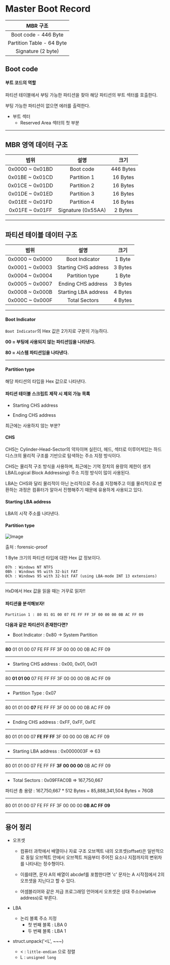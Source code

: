 # Master Boot Record

|MBR 구조|
|:-:|
|Boot code - 446 Byte|
|Partition Table - 64 Byte|
|Signature (2 byte)|

## Boot code

#### 부트 코드의 역할

파티션 테이블에서 부팅 가능한 파티션을 찾아 해당 파티션의 부트 섹터를 호출한다.

부팅 가능한 파티션이 없으면 에러를 출력한다.

- 부트 섹터
    - Reserved Area 섹터의 첫 부분

---

## MBR 영역 데이터 구조

|범위|설명|크기|
|:-:|:-:|:-:|
|0x0000 ~ 0x01BD|Boot code|446 Bytes|
|0x01BE ~ 0x01CD|Partition 1|16 Bytes|
|0x01CE ~ 0x01DD|Partition 2|16 Bytes|
|0x01DE ~ 0x01ED|Partition 3|16 Bytes|
|0x01EE ~ 0x01FD|Partition 4|16 Bytes|
|0x01FE ~ 0x01FF|Signature (0x55AA)|2 Bytes|

---

## 파티션 테이블 데이터 구조

|범위|설명|크기|
|:-:|:-:|:-:|
|0x0000 ~ 0x0000|Boot Indicator|1 Byte|
|0x0001 ~ 0x0003|Starting CHS address|3 Bytes|
|0x0004 ~ 0x0004|Partition type|1 Byte|
|0x0005 ~ 0x0007|Ending CHS address|3 Bytes|
|0x0008 ~ 0x000B|Starting LBA address|4 Bytes|
|0x000C ~ 0x000F|Total Sectors|4 Bytes|

---

#### Boot Indicator

`Boot Indicator`의 Hex 값은 2가지로 구분이 가능하다.

**00 = 부팅에 사용되지 않는 파티션임을 나타낸다.**

**80 = 시스템 파티션임을 나타낸다.**

---

#### Partition type

해당 파티션의 타입을 Hex 값으로 나타낸다.

#### 파티션 테이블 스크립트 제작 시 제외 가능 목록

* Starting CHS address

* Ending CHS address

최근에는 사용하지 않는 부분?

#### CHS

CHS는 Cylinder-Head-Sector의 약자이며 실린더, 헤드, 섹터로 이루어져있는 하드디스크의 물리적 구조를 기반으로 탐색하는 주소 지정 방식이다.

CHS는 물리적 구조 방식을 사용하며, 최근에는 기억 장치의 용량의 제한이 생겨 LBA(Logical Block Addressing) 주소 지정 방식이 많이 사용된다.

LBA는 CHS와 달리 물리적이 아닌 논리적으로 주소를 지정해주고 이를 물리적으로 변환하는 과정은 컴퓨터가 알아서 진행해주기 때문에 유용하게 사용되고 있다.

#### Starting LBA address

LBA의 시작 주소를 나타낸다.

#### Partition type

![Image](https://github.com/Team-Lapio/mango-dirstat/blob/master/Partition/Master%20Boot%20Record/Image/partition%20type.png)

출처 : forensic-proof

1 Byte 크기의 파티션 타입에 대한 Hex 값 정보이다.

```
07h : Windows NT NTFS
0Bh : Windows 95 with 32-bit FAT
0Ch : Windows 95 with 32-bit FAT (using LBA-mode INT 13 extensions)
```
---

HxD에서 Hex 값을 읽을 때는 거꾸로 읽자!!

#### 파티션을 분석해보자!

```
Partition 1 : 80 01 01 00 07 FE FF FF 3F 00 00 00 0B AC FF 09
```

**다음과 같은 파티션이 존재한다면?**

- Boot Indicator : 0x80 -> System Partition

---

**80** 01 01 00 07 FE FF FF 3F 00 00 00 0B AC FF 09

---

- Starting CHS address : 0x00, 0x01, 0x01

---

80 **01 01 00** 07 FE FF FF 3F 00 00 00 0B AC FF 09

---

- Partition Type : 0x07

---

80 01 01 00 **07** FE FF FF 3F 00 00 00 0B AC FF 09

---

- Ending CHS address : 0xFF, 0xFF, 0xFE

---

80 01 01 00 07 **FE FF FF** 3F 00 00 00 0B AC FF 09

---

- Starting LBA address : 0x0000003F => 63

---

80 01 01 00 07 FE FF FF **3F 00 00 00** 0B AC FF 09

---

- Total Sectors : 0x09FFAC0B => 167,750,667

파티션 총 용량 : 167,750,667 * 512 Bytes = 85,888,341,504 Bytes = 76GB

---

80 01 01 00 07 FE FF FF 3F 00 00 00 **0B AC FF 09**

---

## 용어 정리

* 오프셋
    - 컴퓨터 과학에서 배열이나 자료 구조 오브젝트 내의 오프셋(offset)은 일반적으로 동일 오브젝트 안에서 오브젝트 처음부터 주어진 요소나 지점까지의 변위차를 나타내는 정수형이다.

    - 이를테면, 문자 A의 배열이 abcdef를 포함한다면 'c' 문자는 A 시작점에서 2의 오프셋을 지닌다고 할 수 있다.

    - 어셈블리어와 같은 저급 프로그래밍 언어에서 오프셋은 상대 주소(relative address)로 부른다.

* LBA
    - 논리 블록 주소 지정
        - 첫 번째 블록 : LBA 0
        - 두 번째 블록 : LBA 1

* struct.unpack('<L', ~~~)
    - < : `little-endian` 으로 정렬
    - L : `unsigned long`